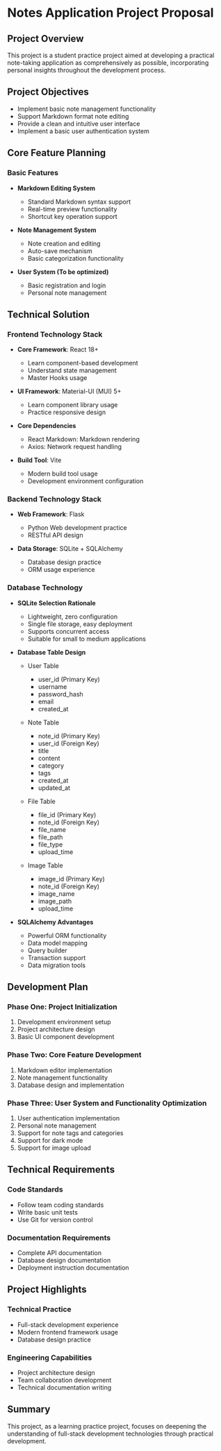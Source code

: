 # Notes Application Project Proposal

## Project Overview

This project is a student practice project aimed at developing a practical note-taking application as comprehensively as possible, incorporating personal insights throughout the development process.

## Project Objectives

- Implement basic note management functionality
- Support Markdown format note editing
- Provide a clean and intuitive user interface
- Implement a basic user authentication system

## Core Feature Planning

### Basic Features
- **Markdown Editing System**
  - Standard Markdown syntax support
  - Real-time preview functionality
  - Shortcut key operation support

- **Note Management System**
  - Note creation and editing
  - Auto-save mechanism
  - Basic categorization functionality

- **User System (To be optimized)**
  - Basic registration and login
  - Personal note management

## Technical Solution

### Frontend Technology Stack

- **Core Framework**: React 18+
  - Learn component-based development
  - Understand state management
  - Master Hooks usage

- **UI Framework**: Material-UI (MUI) 5+
  - Learn component library usage
  - Practice responsive design

- **Core Dependencies**
  - React Markdown: Markdown rendering
  - Axios: Network request handling

- **Build Tool**: Vite
  - Modern build tool usage
  - Development environment configuration

### Backend Technology Stack

- **Web Framework**: Flask
  - Python Web development practice
  - RESTful API design

- **Data Storage**: SQLite + SQLAlchemy
  - Database design practice
  - ORM usage experience

### Database Technology

- **SQLite Selection Rationale**
  - Lightweight, zero configuration
  - Single file storage, easy deployment
  - Supports concurrent access
  - Suitable for small to medium applications

- **Database Table Design**
  - User Table
    - user_id (Primary Key)
    - username
    - password_hash
    - email
    - created_at

  - Note Table
    - note_id (Primary Key)
    - user_id (Foreign Key)
    - title
    - content
    - category
    - tags
    - created_at
    - updated_at

  - File Table
    - file_id (Primary Key)
    - note_id (Foreign Key)
    - file_name
    - file_path
    - file_type
    - upload_time

  - Image Table
    - image_id (Primary Key)
    - note_id (Foreign Key)
    - image_name
    - image_path
    - upload_time

- **SQLAlchemy Advantages**
  - Powerful ORM functionality
  - Data model mapping
  - Query builder
  - Transaction support
  - Data migration tools

## Development Plan

### Phase One: Project Initialization
1. Development environment setup
2. Project architecture design
3. Basic UI component development

### Phase Two: Core Feature Development
1. Markdown editor implementation
2. Note management functionality
3. Database design and implementation

### Phase Three: User System and Functionality Optimization
1. User authentication implementation
2. Personal note management
3. Support for note tags and categories
4. Support for dark mode
5. Support for image upload

## Technical Requirements

### Code Standards
- Follow team coding standards
- Write basic unit tests
- Use Git for version control

### Documentation Requirements
- Complete API documentation
- Database design documentation
- Deployment instruction documentation

## Project Highlights

### Technical Practice
- Full-stack development experience
- Modern frontend framework usage
- Database design practice

### Engineering Capabilities
- Project architecture design
- Team collaboration development
- Technical documentation writing

## Summary

This project, as a learning practice project, focuses on deepening the understanding of full-stack development technologies through practical development.